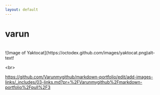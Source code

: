 ```yaml
---
layout: default
---
```


# varun
<br>
![Image of Yaktocat](https://octodex.github.com/images/yaktocat.png)alt-text!


<br\>

https://github.com/Varunmygithub/markdown-portfolio/edit/add-images-links/_includes/03-links.md?pr=%2FVarunmygithub%2Fmarkdown-portfolio%2Fpull%2F3

